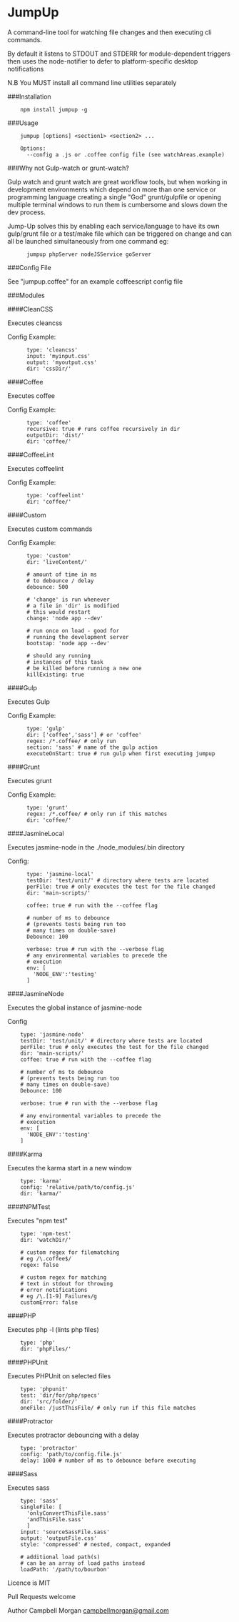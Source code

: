 JumpUp
=================

A command-line tool for watching file changes
and then executing cli commands.

By default it listens to STDOUT and STDERR for
module-dependent triggers then uses the node-notifier
to defer to platform-specific desktop notifications

N.B You MUST install all command line utilities separately


###Installation

        npm install jumpup -g

###Usage

        jumpup [options] <section1> <section2> ...

        Options:
          --config a .js or .coffee config file (see watchAreas.example)

###Why not Gulp-watch or grunt-watch?

Gulp watch and grunt watch are great workflow tools, but when
working in development environments which depend on more
than one service or programming language creating a single "God" grunt/gulpfile
or opening multiple terminal windows to run them is cumbersome and slows
down the dev process.

Jump-Up solves this by enabling each service/language to have its own gulp/grunt
file or a test/make file which can be triggered on change and can all be
launched simultaneously from one command eg:

          jumpup phpServer nodeJSService goServer


###Config File

See "jumpup.coffee" for an example coffeescript config file


###Modules

####CleanCSS

  Executes cleancss

  Config Example:

          type: 'cleancss'
          input: 'myinput.css'
          output: 'myoutput.css'
          dir: 'cssDir/'

####Coffee

  Executes coffee

  Config Example:

          type: 'coffee'
          recursive: true # runs coffee recursively in dir
          outputDir: 'dist/'
          dir: 'coffee/'


####CoffeeLint

  Executes coffeelint

  Config Example:

          type: 'coffeelint'
          dir: 'coffee/'

####Custom

  Executes custom commands

  Config Example:

          type: 'custom'
          dir: 'liveContent/'

          # amount of time in ms
          # to debounce / delay
          debounce: 500

          # 'change' is run whenever
          # a file in 'dir' is modified
          # this would restart
          change: 'node app --dev'

          # run once on load - good for
          # running the development server
          bootstap: 'node app --dev'

          # should any running
          # instances of this task
          # be killed before running a new one
          killExisting: true


####Gulp

  Executes Gulp

  Config Example:

          type: 'gulp'
          dir: ['coffee','sass'] # or 'coffee'
          regex: /*.coffee/ # only run
          section: 'sass' # name of the gulp action
          executeOnStart: true # run gulp when first executing jumpup


####Grunt

  Executes grunt

  Config Example:

          type: 'grunt'
          regex: /*.coffee/ # only run if this matches
          dir: 'coffee/'

####JasmineLocal

  Executes jasmine-node in the ./node_modules/.bin directory

  Config:

          type: 'jasmine-local'
          testDir: 'test/unit/' # directory where tests are located
          perFile: true # only executes the test for the file changed
          dir: 'main-scripts/'

          coffee: true # run with the --coffee flag

          # number of ms to debounce
          # (prevents tests being run too
          # many times on double-save)
          Debounce: 100

          verbose: true # run with the --verbose flag
          # any environmental variables to precede the
          # execution
          env: [
            'NODE_ENV':'testing'
          ]


####JasmineNode

  Executes the global instance of jasmine-node

  Config

        type: 'jasmine-node'
        testDir: 'test/unit/' # directory where tests are located
        perFile: true # only executes the test for the file changed
        dir: 'main-scripts/'
        coffee: true # run with the --coffee flag

        # number of ms to debounce
        # (prevents tests being run too
        # many times on double-save)
        Debounce: 100

        verbose: true # run with the --verbose flag

        # any environmental variables to precede the
        # execution
        env: [
          'NODE_ENV':'testing'
        ]


####Karma

  Executes the karma start in a new window

        type: 'karma'
        config: 'relative/path/to/config.js'
        dir: 'karma/'

####NPMTest

  Executes "npm test"

        type: 'npm-test'
        dir: 'watchDir/'

        # custom regex for filematching
        # eg /\.coffee$/
        regex: false

        # custom regex for matching
        # text in stdout for throwing
        # error notifications
        # eg /\.[1-9] Failures/g
        customError: false

####PHP

  Executes php -l (lints php files)

        type: 'php'
        dir: 'phpFiles/'


####PHPUnit

  Executes PHPUnit on selected files

        type: 'phpunit'
        test: 'dir/for/php/specs'
        dir: 'src/folder/'
        oneFile: /justThisFile/ # only run if this file matches


####Protractor

  Executes protractor debouncing with a delay

        type: 'protractor'
        config: 'path/to/config.file.js'
        delay: 1000 # number of ms to debounce before executing


####Sass

  Executes sass

        type: 'sass'
        singleFile: [
          'onlyConvertThisFile.sass'
          'andThisFile.sass'
          ]
        input: 'sourceSassFile.sass'
        output: 'outputFile.css'
        style: 'compressed' # nested, compact, expanded

        # additional load path(s)
        # can be an array of load paths instead
        loadPath: '/path/to/bourbon'



Licence is MIT

Pull Requests welcome

Author Campbell Morgan <campbellmorgan@gmail.com>

